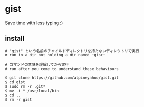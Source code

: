 # gist
Save time with less typing :)
## install

```shell
# "gist" という名前のチャイルドディレクトリを持たないディレクトリで実行
# run in a dir not holding a dir named "gist"

# コマンドの意味を理解してから実行
# run after you come to understand these behaviours

$ git clone https://github.com/alpineyahoo/gist.git
$ cd gist
$ sudo rm -r .git*
$ mv -i * /usr/local/bin
$ cd ..
$ rm -r gist
```
